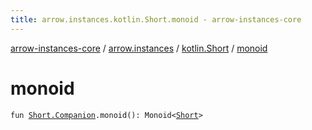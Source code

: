 ```yaml
---
title: arrow.instances.kotlin.Short.monoid - arrow-instances-core
---
```


[arrow-instances-core](../../index.html) / [arrow.instances](../index.html) / [kotlin.Short](index.html) / [monoid](./monoid.html)

# monoid

`fun `[`Short.Companion`](https://kotlinlang.org/api/latest/jvm/stdlib/kotlin/-short/-companion/index.html)`.monoid(): Monoid<`[`Short`](https://kotlinlang.org/api/latest/jvm/stdlib/kotlin/-short/index.html)`>`